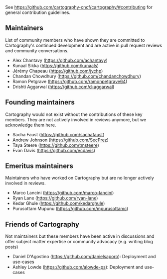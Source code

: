 See https://github.com/cartography-cncf/cartography/#contributing for general contribution guidelines.

## Maintainers

List of community members who have shown they are committed to Cartography's continued development and are active in pull request reviews and community conversations.

- Alex Chantavy (https://github.com/achantavy)
- Kunaal Sikka (https://github.com/kunaals)
- Jérémy Chapeau (https://github.com/jychp)
- Chandan Chowdhury (https://github.com/chandanchowdhury)
- Ramon Petgrave (https://github.com/ramonpetgrave64)
- Drishti Aggarwal (https://github.com/d-aggarwal)

## Founding maintainers

Cartography would not exist without the contributions of these key members. They are not actively involved in reviews anymore, but we acknowledge them here.

- Sacha Faust (https://github.com/sachafaust)
- Andrew Johnson (https://github.com/SecPrez)
- Taya Steere (https://github.com/tmsteere)
- Evan Davis (https://github.com/ecdavis)

## Emeritus maintainers

Maintainers who have worked on Cartography but are no longer actively involved in reviews.

- Marco Lancini (https://github.com/marco-lancini)
- Ryan Lane (https://github.com/ryan-lane)
- Kedar Ghule (https://github.com/kedarghule)
- Purusottam Mupunu (https://github.com/mpurusottamc)

## Friends of Cartography

Not maintainers but these members have been active in discussions and offer subject matter expertise or community advocacy (e.g. writing blog posts)

- Daniel D'Agostino (https://github.com/danielsaporo): Deployment and use-cases
- Ashley Lowde (https://github.com/alowde-ps): Deployment and use-cases
